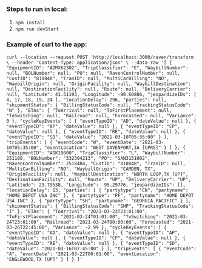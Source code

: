 ### Steps to run in local:

1. `npm install`
2. `npm run devStart`

### **Example of curl to the app:**

`curl --location --request POST 'http://localhost:3000/raven/transform' \
--header 'Content-Type: application/json' \
--data-raw '[
{
"EquipmentID": "ADMX62302",
"TripClassifier": "E",
"WaybillNumber": null,
"BOLNumber": null,
"PO": null,
"RavenControlNumber": null,
"CustID": "810848",
"TranID": null,
"MultiCarBilling": "NO",
"WaybillOrigin": null,
"OriginFacility": null,
"WaybillDestination": null,
"DestinationFacility": null,
"Route": null,
"DeliveryCarrier": null,
"Latitude": 41.51193,
"Longitude": -90.60886,
"jeopardizeIDs": [
4,
17,
18,
19,
24
],
"locationDelay": 296,
"parties": null,
"shipmentStatus": {
"BillingStatusCode": null,
"TrackingStatusCode": "N"
},
"ETAs": {
"ToArrival": null,
"ToFirstPlacement": null,
"ToSwitching": null,
"Railroad": null,
"Forecasted": null,
"Variance": 0
},
"cycleKeyEvents": [
{
"eventTypeID": "AD",
"dateValue": null
},
{
"eventTypeID": "AP",
"dateValue": null
},
{
"eventTypeID": "CP",
"dateValue": null
},
{
"eventTypeID": "RE",
"dateValue": null
},
{
"eventTypeID": "SD",
"dateValue": "2021-03-10T05:35:00"
}
],
"tripEvents": [
{
"eventCode": "W",
"eventDate": "2021-03-10T05:35:00",
"eventLocation": "WEST DAVENPORT,IA [CPRS]"
}
]
},
{
"EquipmentID": "AOK19000",
"TripClassifier": "L",
"WaybillNumber": 251180,
"BOLNumber": "332304213",
"PO": "SAN3151002",
"RavenControlNumber": 2518484,
"CustID": "810848",
"TranID": null,
"MultiCarBilling": "NO",
"WaybillOrigin": "CAMDEN, TX",
"OriginFacility": null,
"WaybillDestination": "NORTH LOOP,TX [UP]",
"DestinationFacility": null,
"Route": "UP",
"DeliveryCarrier": "UP",
"Latitude": 29.79538,
"Longitude": -95.29776,
"jeopardizeIDs": [],
"locationDelay": 13,
"parties": [
{
"partytype": "CN",
"partyname": "HOME DEPOT USA INC"
},
{
"partytype": "PF",
"partyname": "HOME DEPOT USA INC"
},
{
"partytype": "SH",
"partyname": "GEORGIA PACIFIC"
}
],
"shipmentStatus": {
"BillingStatusCode": "SHP",
"TrackingStatusCode": "I"
},
"ETAs": {
"ToArrival": "2021-03-23T23:01:00",
"ToFirstPlacement": "2021-03-24T01:01:00",
"ToSwitching": "2021-03-24T23:01:00",
"Railroad": "2021-03-24T00:00:00",
"Forecasted": "2021-03-26T22:45:00",
"Variance": -2.99
},
"cycleKeyEvents": [
{
"eventTypeID": "AD",
"dateValue": null
},
{
"eventTypeID": "AP",
"dateValue": null
},
{
"eventTypeID": "CP",
"dateValue": null
},
{
"eventTypeID": "RE",
"dateValue": null
},
{
"eventTypeID": "SD",
"dateValue": "2021-03-16T07:45:00"
}
],
"tripEvents": [
{
"eventCode": "A",
"eventDate": "2021-03-22T00:01:00",
"eventLocation": "ENGLEWOOD,TX [UP]"
}
]
}
]'`